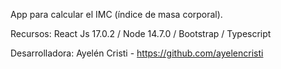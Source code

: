 App para calcular el IMC (índice de masa corporal). 

Recursos: React Js 17.0.2 / Node 14.7.0 / Bootstrap / Typescript

Desarrolladora: Ayelén Cristi - https://github.com/ayelencristi





